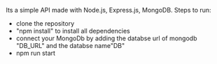 Its a simple API made with Node.js, Express.js, MongoDB.
Steps to run:
- clone the repository
- "npm install" to install all dependencies
- connect your MongoDb by adding the databse url of mongodb "DB_URL" and the databse name"DB"
- npm run start 